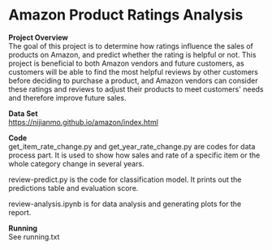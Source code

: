 # Amazon Product Ratings Analysis <br />
**Project Overview**<br />
The goal of this project is to determine how ratings influence the sales of products on Amazon, and predict whether the rating is helpful or not.
This project is beneficial to both Amazon vendors and future customers,
as customers will be able to find the most helpful reviews by other customers before deciding to purchase a product, and Amazon vendors can consider these ratings and reviews to adjust their products to meet customers' needs and therefore improve future sales.<br />

**Data Set**<br />
<https://nijianmo.github.io/amazon/index.html><br />

**Code**<br />
get_item_rate_change.py and get_year_rate_change.py are codes for data process part.
It is used to show how sales and rate of a specific item or the whole category change in several years.

review-predict.py is the code for classification model. It prints out the predictions table and evaluation score.

review-analysis.ipynb is for data analysis and generating plots for the report.<br />

**Running**<br />
See running.txt<br />
